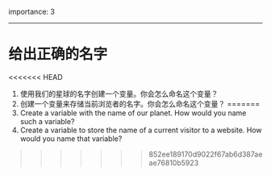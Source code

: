importance: 3

---

# 给出正确的名字

<<<<<<< HEAD
1. 使用我们的星球的名字创建一个变量。你会怎么命名这个变量？
2. 创建一个变量来存储当前浏览者的名字。你会怎么命名这个变量？
=======
1. Create a variable with the name of our planet. How would you name such a variable?
2. Create a variable to store the name of a current visitor to a website. How would you name that variable?
>>>>>>> 852ee189170d9022f67ab6d387aeae76810b5923
